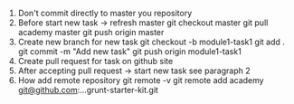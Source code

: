1. Don't commit directly to master you repository
2. Before start new task -> refresh master
git checkout master
git pull academy master
git push origin master
3. Create new branch for new task
git checkout -b module1-task1
git add .
git commit -m "Add new task"
git push origin module1-task1
4. Create pull request for task on github site
5. After accepting pull request -> start new task
see paragraph 2
6. How add remote repository
git remote -v
git remote add academy git@github.com:...grunt-starter-kit.git